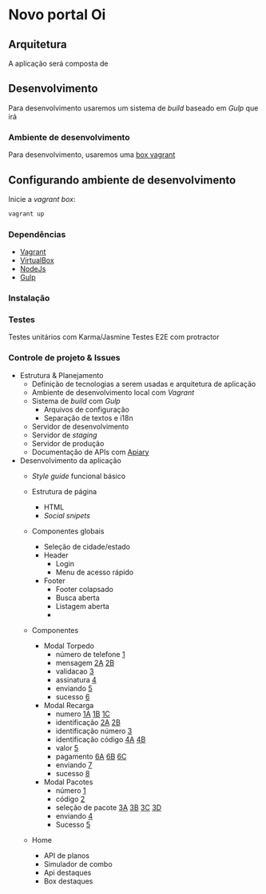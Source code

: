 # Novo portal Oi

## Arquitetura

A aplicação será composta de

## Desenvolvimento

Para desenvolvimento usaremos um sistema de _build_ baseado em *Gulp* que irá 

### Ambiente de desenvolvimento

Para desenvolvimento, usaremos uma [box vagrant](https://www.vagrantup.com/)

## Configurando ambiente de desenvolvimento

Inicie a _vagrant box_:

```bash
vagrant up
```

### Dependências

- [Vagrant](https://www.vagrantup.com/)
- [VirtualBox](https://www.virtualbox.org/)
- [NodeJs](https://nodejs.org/)
- [Gulp](http://gulpjs.com/)

### Instalação

### Testes

Testes unitários com Karma/Jasmine
Testes E2E com protractor

### Controle de projeto & Issues

- Estrutura & Planejamento
    + Definição de tecnologias a serem usadas e arquitetura de aplicação
    + Ambiente de desenvolvimento local com *Vagrant*
    + Sistema de _build_ com *Gulp*
        * Arquivos de configuração
        * Separação de textos e i18n
    + Servidor de desenvolvimento
    + Servidor de _staging_
    + Servidor de produção
    + Documentação de APIs com [Apiary](http://apiary.io/)
- Desenvolvimento da aplicação
    + _Style guide_ funcional básico
    + Estrutura de página
        * HTML
        * _Social snipets_
    + Componentes globais
        * Seleção de cidade/estado
        * Header
            - Login
            - Menu de acesso rápido
        * Footer
            - Footer colapsado
            - Busca aberta
            - Listagem aberta
            -
    + Componentes
        * Modal Torpedo
            - número de telefone [1](./layout/components/torpedo/1_torpedo_numero.jpg)
            - mensagem [2A](./layout/components/torpedo/2_torpedo_mensagem-A.jpg) [2B](./layout/components/torpedo/2_torpedo_mensagem-B.jpg)
            - validacao [3](./layout/components/torpedo/3_torpedo_validacao.jpg)
            - assinatura [4](./layout/components/torpedo/4_torpedo_assinatura.jpg)
            - enviando [5](./layout/components/torpedo/5_torpedo_enviando.jpg)
            - sucesso [6](./layout/components/torpedo/6_torpedo_sucesso.jpg)
        * Modal Recarga
            - numero [1A](./layout/components/recarga/1_recarga_numero-A.jpg) [1B](./layout/components/recarga/1_recarga_numero-B.jpg) [1C](./layout/components/recarga/1_recarga_numero-C.jpg)
            - identificação [2A](./layout/components/recarga/2_recarga_identificacao-A.jpg) [2B](./layout/components/recarga/2_recarga_identificacao-B.jpg)
            - identificação número [3](./layout/components/recarga/3_recarga_identificacao_numero.jpg)
            - identificação código [4A](./layout/components/recarga/4_recarga_identificacao_codigo-A.jpg) [4B](./layout/components/recarga/4_recarga_identificacao_codigo-B.jpg)
            - valor [5](./layout/components/recarga/5_recarga_valor.jpg)
            - pagamento [6A](./layout/components/recarga/6_recarga_pagamento-A.jpg) [6B](./layout/components/recarga/6_recarga_pagamento-B.jpg) [6C](./layout/components/recarga/6_recarga_pagamento-C.jpg)
            - enviando [7](./layout/components/recarga/7_recarga_enviando.jpg)
            - sucesso [8](./layout/components/recarga/8_recarga_sucesso.jpg)
        * Modal Pacotes
            - número [1](./layout/components/pacotes/1_pacotes_numero.jpg)
            - código [2](./layout/components/pacotes/2_pacotes_codigo.jpg)
            - seleção de pacote [3A](./layout/components/pacotes/3_pacotes_selecao-A.jpg) [3B](./layout/components/pacotes/3_pacotes_selecao-B.jpg) [3C](./layout/components/pacotes/3_pacotes_selecao-C.jpg) [3D](./layout/components/pacotes/3_pacotes_selecao-D.jpg)
            - enviando [4](./layout/components/pacotes/4_pacotes_enviando.jpg)
            - Sucesso [5](./layout/components/pacotes/5_pacotes_sucesso.jpg)
            
    + Home
        * API de planos
        * Simulador de combo
        * Api destaques
        * Box destaques
